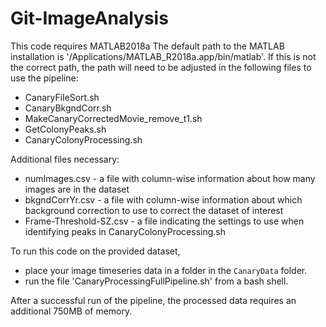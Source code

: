 # Git-ImageAnalysis

This code requires MATLAB2018a
The default path to the MATLAB installation is '/Applications/MATLAB_R2018a.app/bin/matlab'. 
If this is not the correct path, the path will need to be adjusted in the following files to use the pipeline:
- CanaryFileSort.sh 
- CanaryBkgndCorr.sh 
- MakeCanaryCorrectedMovie_remove_t1.sh 
- GetColonyPeaks.sh 
- CanaryColonyProcessing.sh

Additional files necessary: 
- numImages.csv - a file with column-wise information about how many images are in the dataset
- bkgndCorrYr.csv - a file with column-wise information about which background correction to use to correct the dataset of interest
- Frame-Threshold-SZ.csv - a file indicating the settings to use when identifying peaks in CanaryColonyProcessing.sh

To run this code on the provided dataset, 
- place your image timeseries data in a folder in the `CanaryData` folder.
- run the file 'CanaryProcessingFullPipeline.sh' from a bash shell. 

After a successful run of the pipeline, the processed data requires an additional 750MB of memory. 

